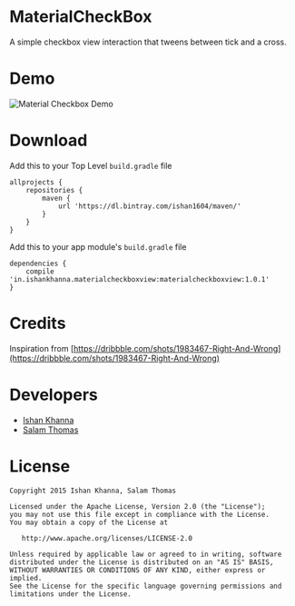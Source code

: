 # MaterialCheckBox

A simple checkbox view interaction that tweens between tick and a cross.

# Demo
![Material Checkbox Demo](https://raw.githubusercontent.com/ishan1604/MaterialCheckBox/master/demo/materialcheckbox-demo.gif)

# Download

Add this to your Top Level `build.gradle` file
```
allprojects {
    repositories {
        maven {
            url 'https://dl.bintray.com/ishan1604/maven/'
        }
    }
}
```
Add this to your app module's `build.gradle` file
```
dependencies {
    compile 'in.ishankhanna.materialcheckboxview:materialcheckboxview:1.0.1'
}
```

# Credits

Inspiration from [https://dribbble.com/shots/1983467-Right-And-Wrong](https://dribbble.com/shots/1983467-Right-And-Wrong)

# Developers

* [Ishan Khanna](https://github.com/ishan1604)
* [Salam Thomas](https://github.com/salamthomas)

# License

```
Copyright 2015 Ishan Khanna, Salam Thomas

Licensed under the Apache License, Version 2.0 (the "License");
you may not use this file except in compliance with the License.
You may obtain a copy of the License at

   http://www.apache.org/licenses/LICENSE-2.0

Unless required by applicable law or agreed to in writing, software
distributed under the License is distributed on an "AS IS" BASIS,
WITHOUT WARRANTIES OR CONDITIONS OF ANY KIND, either express or implied.
See the License for the specific language governing permissions and
limitations under the License.

```
